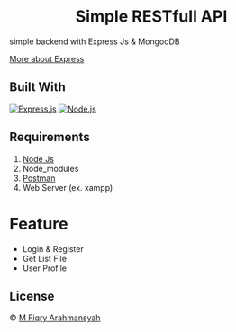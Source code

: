 <h1 align="center">Simple RESTfull API</h1>

simple backend with Express Js & MongooDB

[More about Express](https://en.wikipedia.org/wiki/Express.js)


## Built With

[![Express.js](https://img.shields.io/badge/Express.js-4.x-orange.svg?style=rounded-square)](https://expressjs.com/en/starter/installing.html)
[![Node.js](https://img.shields.io/badge/Node.js-v.12.13-green.svg?style=rounded-square)](https://nodejs.org/)


## Requirements

1. <a href="https://nodejs.org/en/download/">Node Js</a>
2. Node_modules
3. <a href="https://www.getpostman.com/">Postman</a>
4. Web Server (ex. xampp)




# Feature
<ul>
<li>Login & Register</li>
<li>Get List File</li>
<li>User Profile</li>
</ul>



## License
© [M Fiqry Arahmansyah](https://www.instagram.com/xfiqryx)
